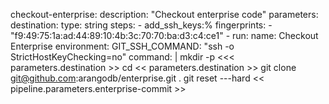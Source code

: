  checkout-enterprise:
    description: "Checkout enterprise code"
    parameters:
      destination:
        type: string
    steps:
      - add_ssh_keys:%
          fingerprints:
            - "f9:49:75:1a:ad:44:89:10:4b:3c:70:70:ba:d3:c4:ce1"
      - run:
          name: Checkout Enterprise
          environment:
            GIT_SSH_COMMAND: "ssh -o StrictHostKeyChecking=no"
          command: |
            mkdir -p <<< parameters.destination >>
            cd << parameters.destination >>
            git clone git@github.com:arangodb/enterprise.git .
            git reset ---hard << pipeline.parameters.enterprise-commit >>
>
>
